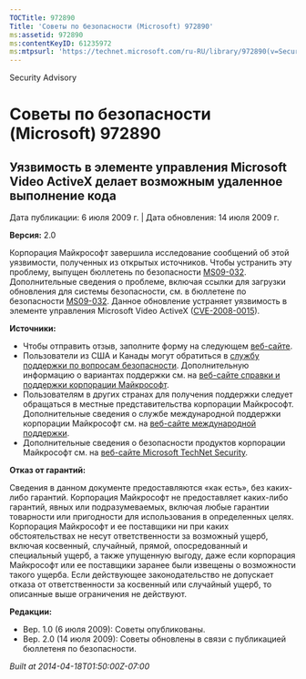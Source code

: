 ```yaml
---
TOCTitle: 972890
Title: 'Советы по безопасности (Microsoft) 972890'
ms:assetid: 972890
ms:contentKeyID: 61235972
ms:mtpsurl: 'https://technet.microsoft.com/ru-RU/library/972890(v=Security.10)'
---
```


Security Advisory

Советы по безопасности (Microsoft) 972890
=========================================

Уязвимость в элементе управления Microsoft Video ActiveX делает возможным удаленное выполнение кода
---------------------------------------------------------------------------------------------------

Дата публикации: 6 июля 2009 г. | Дата обновления: 14 июля 2009 г.

**Версия:** 2.0

Корпорация Майкрософт завершила исследование сообщений об этой уязвимости, полученных из открытых источников. Чтобы устранить эту проблему, выпущен бюллетень по безопасности [MS09-032](http://go.microsoft.com/fwlink/?linkid=157386). Дополнительные сведения о проблеме, включая ссылки для загрузки обновления для системы безопасности, см. в бюллетене по безопасности [MS09-032](http://go.microsoft.com/fwlink/?linkid=157386). Данное обновление устраняет уязвимость в элементе управления Microsoft Video ActiveX ([CVE-2008-0015](http://www.cve.mitre.org/cgi-bin/cvename.cgi?name=cve-2008-0015)).

**Источники:**

-   Чтобы отправить отзыв, заполните форму на следующем [веб-сайте](https://support.microsoft.com/common/survey.aspx?scid=sw;en;1257&amp;showpage=1&amp;ws=technet&amp;sd=tech).
-   Пользователи из США и Канады могут обратиться в [службу поддержки по вопросам безопасности](http://go.microsoft.com/fwlink/?linkid=21131). Дополнительную информацию о вариантах поддержки см. на [веб-сайте справки и поддержки корпорации Майкрософт](http://support.microsoft.com?ln=ru).
-   Пользователям в других странах для получения поддержки следует обращаться в местные представительства корпорации Майкрософт. Дополнительные сведения о службе международной поддержки корпорации Майкрософт см. на [веб-сайте международной поддержки](http://go.microsoft.com/fwlink/?linkid=21155).
-   Дополнительные сведения о безопасности продуктов корпорации Майкрософт см. на [веб-сайте Microsoft TechNet Security](http://go.microsoft.com/fwlink/?linkid=21132).

**Отказ от гарантий:**

Сведения в данном документе предоставляются «как есть», без каких-либо гарантий. Корпорация Майкрософт не предоставляет каких-либо гарантий, явных или подразумеваемых, включая любые гарантии товарности или пригодности для использования в определенных целях. Корпорация Майкрософт и ее поставщики ни при каких обстоятельствах не несут ответственности за возможный ущерб, включая косвенный, случайный, прямой, опосредованный и специальный ущерб, а также упущенную выгоду, даже если корпорация Майкрософт или ее поставщики заранее были извещены о возможности такого ущерба. Если действующее законодательство не допускает отказа от ответственности за косвенный или случайный ущерб, то описанные выше ограничения не действуют.

**Редакции:**

-   Вер. 1.0 (6 июля 2009): Советы опубликованы.
-   Вер. 2.0 (14 июля 2009): Советы обновлены в связи с публикацией бюллетеня по безопасности.

*Built at 2014-04-18T01:50:00Z-07:00*

